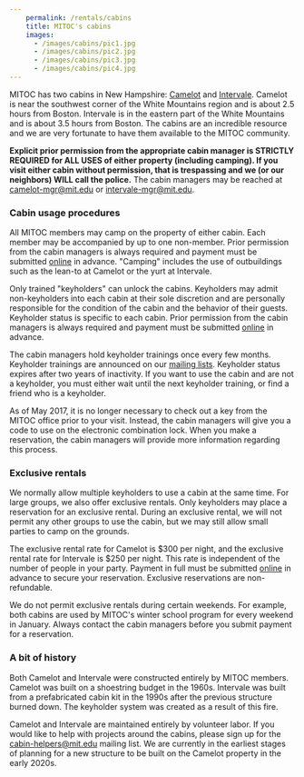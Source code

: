 ```yaml
---
    permalink: /rentals/cabins
    title: MITOC's cabins
    images:
      - /images/cabins/pic1.jpg
      - /images/cabins/pic2.jpg
      - /images/cabins/pic3.jpg
      - /images/cabins/pic4.jpg
---
```


MITOC has two cabins in New Hampshire: [Camelot](/rentals/camelot) and [Intervale](/rentals/intervale). Camelot is near the southwest corner of the White Mountains region and is about 2.5 hours from Boston. Intervale is in the eastern part of the White Mountains and is about 3.5 hours from Boston. The cabins are an incredible resource and we are very fortunate to have them available to the MITOC community.

**Explicit prior permission from the appropriate cabin manager is STRICTLY REQUIRED for ALL USES of either property (including camping). If you visit either cabin without permission, that is trespassing and we (or our neighbors) WILL call the police.** The cabin managers may be reached at [camelot-mgr@mit.edu](mailto:camelot-mgr@mit.edu) or [intervale-mgr@mit.edu](mailto:intervale-mgr@mit.edu).

### Cabin usage procedures

All MITOC members may camp on the property of either cabin. Each member may be accompanied by up to one non-member. Prior permission from the cabin managers is always required and payment must be submitted [online](/pay) in advance. "Camping" includes the use of outbuildings such as the lean-to at Camelot or the yurt at Intervale.

Only trained "keyholders" can unlock the cabins. Keyholders may admit non-keyholders into each cabin at their sole discretion and are personally responsible for the condition of the cabin and the behavior of their guests. Keyholder status is specific to each cabin. Prior permission from the cabin managers is always required and payment must be submitted [online](/pay) in advance.

The cabin managers hold keyholder trainings once every few months. Keyholder trainings are announced on our [mailing lists](/mailing-lists). Keyholder status expires after two years of inactivity. If you want to use the cabin and are not a keyholder, you must either wait until the next keyholder training, or find a friend who is a keyholder.

As of May 2017, it is no longer necessary to check out a key from the MITOC office prior to your visit. Instead, the cabin managers will give you a code to use on the electronic combination lock. When you make a reservation, the cabin managers will provide more information regarding this process.

### Exclusive rentals

We normally allow multiple keyholders to use a cabin at the same time. For large groups, we also offer exclusive rentals. Only keyholders may place a reservation for an exclusive rental. During an exclusive rental, we will not permit any other groups to use the cabin, but we may still allow small parties to camp on the grounds.

The exclusive rental rate for Camelot is $300 per night, and the exclusive rental rate for Intervale is $250 per night. This rate is independent of the number of people in your party. Payment in full must be submitted [online](/pay) in advance to secure your reservation. Exclusive reservations are non-refundable.

We do not permit exclusive rentals during certain weekends. For example, both cabins are used by MITOC's winter school program for every weekend in January. Always contact the cabin managers before you submit payment for a reservation.

### A bit of history

Both Camelot and Intervale were constructed entirely by MITOC members. Camelot was built on a shoestring budget in the 1960s. Intervale was built from a prefabricated cabin kit in the 1990s after the previous structure burned down. The keyholder system was created as a result of this fire.

Camelot and Intervale are maintained entirely by volunteer labor. If you would like to help with projects around the cabins, please sign up for the [cabin-helpers@mit.edu](http://mailman.mit.edu/mailman/listinfo/cabin-helpers) mailing list. We are currently in the earliest stages of planning for a new structure to be built on the Camelot property in the early 2020s.
